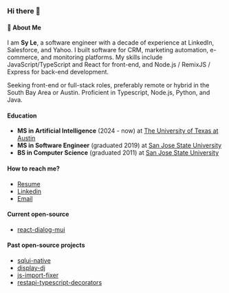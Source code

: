 ### Hi there 👋

#### 💬 About Me
I am **Sy Le**, a software engineer with a decade of experience at LinkedIn, Salesforce, and Yahoo. I built software for CRM, marketing automation, e-commerce, and monitoring platforms. My skills include JavaScript/TypeScript and React for front-end, and Node.js / RemixJS / Express for back-end development.

Seeking front-end or full-stack roles, preferably remote or hybrid in the South Bay Area or Austin. Proficient in Typescript, Node.js, Python, and Java.

#### Education
- **MS in Artificial Intelligence** (2024 - now) at [The University of Texas at Austin](https://www.utexas.edu)
- **MS in Software Engineer** (graduated 2019) at [San Jose State University](https://www.sjsu.edu)
- **BS in Computer Science** (graduated 2011) at [San Jose State University](https://www.sjsu.edu)

#### How to reach me?
- [Resume](https://synle.github.io)
- [Linkedin](https://www.linkedin.com/in/syle1021)
- [Email](mailto:le.nguyen.sy@gmail.com)

#### Current open-source
- [react-dialog-mui](https://github.com/synle/react-dialog-mui)

#### Past open-source projects
- [sqlui-native](https://github.com/synle/sqlui-native)
- [display-dj](https://github.com/synle/display-dj)
- [js-import-fixer](https://github.com/synle/js-import-fixer)
- [restapi-typescript-decorators](https://synle.github.io/restapi-typescript-decorators)

